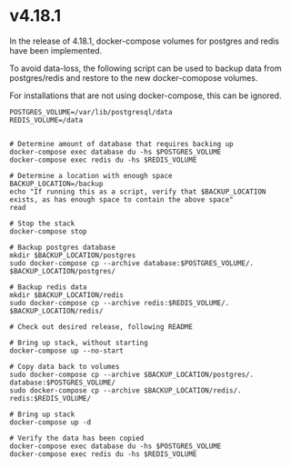 # v4.18.1

In the release of 4.18.1, docker-compose volumes for postgres and redis have been implemented.

To avoid data-loss, the following script can be used to backup data from postgres/redis and restore to the new docker-comopose volumes.

For installations that are not using docker-compose, this can be ignored.

```
POSTGRES_VOLUME=/var/lib/postgresql/data
REDIS_VOLUME=/data


# Determine amount of database that requires backing up
docker-compose exec database du -hs $POSTGRES_VOLUME
docker-compose exec redis du -hs $REDIS_VOLUME

# Determine a location with enough space
BACKUP_LOCATION=/backup
echo "If running this as a script, verify that $BACKUP_LOCATION exists, as has enough space to contain the above space"
read

# Stop the stack
docker-compose stop

# Backup postgres database
mkdir $BACKUP_LOCATION/postgres
sudo docker-compose cp --archive database:$POSTGRES_VOLUME/. $BACKUP_LOCATION/postgres/

# Backup redis data
mkdir $BACKUP_LOCATION/redis
sudo docker-compose cp --archive redis:$REDIS_VOLUME/. $BACKUP_LOCATION/redis/

# Check out desired release, following README

# Bring up stack, without starting
docker-compose up --no-start

# Copy data back to volumes
sudo docker-compose cp --archive $BACKUP_LOCATION/postgres/. database:$POSTGRES_VOLUME/
sudo docker-compose cp --archive $BACKUP_LOCATION/redis/. redis:$REDIS_VOLUME/

# Bring up stack
docker-compose up -d

# Verify the data has been copied
docker-compose exec database du -hs $POSTGRES_VOLUME
docker-compose exec redis du -hs $REDIS_VOLUME
```
 
